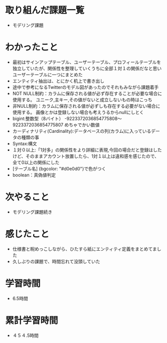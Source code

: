 # 取り組んだ課題一覧
- モデリング課題
 
# わかったこと
- 最初はサインアップテーブル、ユーザーテーブル、プロフィールテーブルを独立していたが、関係性を整理していくうちに全部１対１の関係だなと思いユーザーテーブルに一つにまとめた
- エンティティ抽出は、とにかく机上で書き出し
- 途中で参考になるTwitterのモデル図があったのでそれもみながら課題着手
- NOT NULL制約：カラムに保存される値が必ず存在することが必要な場合に使用する。 ユニーク,主キー,その値がないと成立しないもの時はこっち
- 非NULL制約：カラムに保存される値が必ずしも存在する必要がない場合に使用する。 画像とかは登録しない場合も考えうるからnullにしとく
- bigint:整数型（8バイト）	-9223372036854775808～9223372036854775807 めちゃでかい数値
- カーディナリティ(Cardinality):データベースの列(カラム)に入っているデータの種類の事 
- Syntax:構文
- １対０以上:「1対多」の関係性をより詳細に表現,今回の場合だと登録はしたけど、そのままアカウント放置したら、1対１以上は違和感を感じたので、全て0以上の関係にした
- [テーブル名] {bgcolor: "#d0e0d0"}で色がつく
- boolean：真偽値判定

# 次やること
- モデリング課題続き

# 感じたこと
- 仕様書と睨めっこしながら、ひたすら紙にエンティティ定義をまとめてました
- 久しぶりの課題で、時間忘れて没頭していた

# 学習時間
- 6.5時間

# 累計学習時間
- ４５４.5時間
